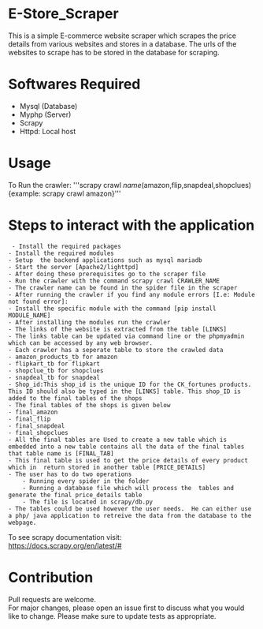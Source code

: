# E-Store_Scraper
This is a simple E-commerce website scraper  which scrapes the price details from various websites and stores in a database.
The urls of the websites to scrape has to be stored in the database for scraping.
# Softwares Required
<ul>
  <li>Mysql (Database)</li> 
  <li>Myphp (Server)</li>
  <li>Scrapy</li>
  <li>Httpd: Local host</li>
  </ul>
  
# Usage
To Run the crawler:
'''scrapy crawl _name_(amazon,flip,snapdeal,shopclues){example: scrapy crawl amazon}'''
  # Steps to interact with the application
     - Install the required packages
    - Install the required modules
    - Setup  the backend applications such as mysql mariadb 
    - Start the server [Apache2/lighttpd]
    - After doing these prerequisites go to the scraper file 
    - Run the crawler with the command scrapy crawl CRAWLER_NAME 
    - The crawler name can be found in the spider file in the scraper
    - After running the crawler if you find any module errors [I.e: Module not found error]:
    - Install the specific module with the command [pip install MODULE_NAME]
    - After installing the modules run the crawler 
    - The links of the website is extracted from the table [LINKS]
    - The links table can be updated via command line or the phpmyadmin which can be accessed by any web browser.
    - Each crawler has a seperate table to store the crawled data
    - amazon_products_tb for amazon
    - flipkart_tb for flipkart
    - shopclue_tb for shopclues
    - snapdeal_tb for snapdeal
    - Shop_id:This shop_id is the unique ID for the CK_fortunes products. This ID should also be typed in the [LINKS] table. This shop_ID is added to the final tables of the shops
    - The final tables of the shops is given below
    - final_amazon
    - final_flip
    - final_snapdeal
    - final_shopclues
    - All the final tables are Used to create a new table which is embedded into a new table contains all the data of the final tables that table name is [FINAL_TAB]
    - This final table is used to get the price details of every product which in  return stored in another table [PRICE_DETAILS]
    - The user has to do two operations
        - Running every spider in the folder
        - Running a database file which will process the  tables and generate the final price_details table
        - The file is located in scrapy/db.py
    - The tables could be used however the user needs.  He can either use a php/ java application to retreive the data from the database to the webpage.

To see scrapy documentation visit:<br>
https://docs.scrapy.org/en/latest/#

# Contribution

Pull requests are welcome.
<br>For major changes, please open an issue first to discuss what you would like to change.
Please make sure to update tests as appropriate.
